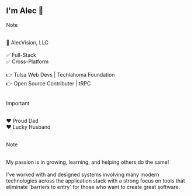 I'm Alec 👋
---
> [!NOTE]
> </br>
> 🏢 AlecVision, LLC
> </br>
> </br>
> ✅ Full-Stack
> </br>
> ✅ Cross-Platform
> </br>
> </br>
> 👉 Tulsa Web Devs | Techlahoma Foundation
> </br>
> 👉 Open Source Contributer | tRPC

</br>

> [!IMPORTANT]
> </br>
> ❤️ Proud Dad
> </br>
> ❤️ Lucky Husband

</br>

> [!NOTE]
>  </br>
>  My passion is in growing, learning, and helping others do the same!
>  </br>
>  </br>
>  I've worked with and designed systems involving many modern technologies across the application stack with a strong focus on tools that eliminate 'barriers to entry' for those who want to create great software.

<!--
**alecvision/AlecVision** is a ✨ _special_ ✨ repository because its `README.md` (this file) appears on your GitHub profile.

Here are some ideas to get you started:

- 🔭 I’m currently working on ...
- 🌱 I’m currently learning ...
- 👯 I’m looking to collaborate on ...
- 🤔 I’m looking for help with ...
- 💬 Ask me about ...
- 📫 How to reach me: ...
- 😄 Pronouns: ...
- ⚡ Fun fact: ...
-->
